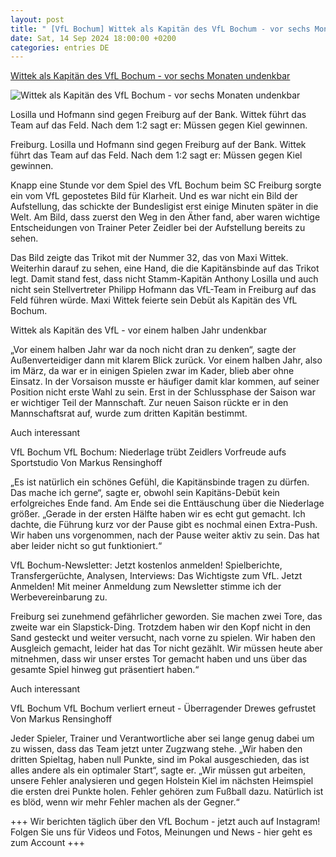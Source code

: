 ```yaml
---
layout: post
title: " [VfL Bochum] Wittek als Kapitän des VfL Bochum - vor sechs Monaten undenkbar"
date: Sat, 14 Sep 2024 18:00:00 +0200
categories: entries DE
---
```

[Wittek als Kapitän des VfL Bochum - vor sechs Monaten undenkbar](https://www.waz.de/sport/vfl-bochum/article407253371/wittek-als-kapitaen-des-vfl-bochum-vor-sechs-monaten-undenkbar.html)

![Wittek als Kapitän des VfL Bochum - vor sechs Monaten undenkbar](https://img.sparknews.funkemedien.de/406876322/406876322_1726338014_v16_9_1600.jpeg)

Losilla und Hofmann sind gegen Freiburg auf der Bank. Wittek führt das Team auf das Feld. Nach dem 1:2 sagt er: Müssen gegen Kiel gewinnen.

Freiburg. Losilla und Hofmann sind gegen Freiburg auf der Bank. Wittek führt das Team auf das Feld. Nach dem 1:2 sagt er: Müssen gegen Kiel gewinnen.

Knapp eine Stunde vor dem Spiel des VfL Bochum beim SC Freiburg sorgte ein vom VfL gepostetes Bild für Klarheit. Und es war nicht ein Bild der Aufstellung, das schickte der Bundesligist erst einige Minuten später in die Welt. Am Bild, dass zuerst den Weg in den Äther fand, aber waren wichtige Entscheidungen von Trainer Peter Zeidler bei der Aufstellung bereits zu sehen.

Das Bild zeigte das Trikot mit der Nummer 32, das von Maxi Wittek. Weiterhin darauf zu sehen, eine Hand, die die Kapitänsbinde auf das Trikot legt. Damit stand fest, dass nicht Stamm-Kapitän Anthony Losilla und auch nicht sein Stellvertreter Philipp Hofmann das VfL-Team in Freiburg auf das Feld führen würde. Maxi Wittek feierte sein Debüt als Kapitän des VfL Bochum.

Wittek als Kapitän des VfL - vor einem halben Jahr undenkbar

„Vor einem halben Jahr war da noch nicht dran zu denken“, sagte der Außenverteidiger dann mit klarem Blick zurück. Vor einem halben Jahr, also im März, da war er in einigen Spielen zwar im Kader, blieb aber ohne Einsatz. In der Vorsaison musste er häufiger damit klar kommen, auf seiner Position nicht erste Wahl zu sein. Erst in der Schlussphase der Saison war er wichtiger Teil der Mannschaft. Zur neuen Saison rückte er in den Mannschaftsrat auf, wurde zum dritten Kapitän bestimmt.

Auch interessant

VfL Bochum VfL Bochum: Niederlage trübt Zeidlers Vorfreude aufs Sportstudio Von Markus Rensinghoff

„Es ist natürlich ein schönes Gefühl, die Kapitänsbinde tragen zu dürfen. Das mache ich gerne“, sagte er, obwohl sein Kapitäns-Debüt kein erfolgreiches Ende fand. Am Ende sei die Enttäuschung über die Niederlage größer. „Gerade in der ersten Hälfte haben wir es echt gut gemacht. Ich dachte, die Führung kurz vor der Pause gibt es nochmal einen Extra-Push. Wir haben uns vorgenommen, nach der Pause weiter aktiv zu sein. Das hat aber leider nicht so gut funktioniert.“

VfL Bochum-Newsletter: Jetzt kostenlos anmelden! Spielberichte, Transfergerüchte, Analysen, Interviews: Das Wichtigste zum VfL. Jetzt Anmelden! Mit meiner Anmeldung zum Newsletter stimme ich der Werbevereinbarung zu.

Freiburg sei zunehmend gefährlicher geworden. Sie machen zwei Tore, das zweite war ein Slapstick-Ding. Trotzdem haben wir den Kopf nicht in den Sand gesteckt und weiter versucht, nach vorne zu spielen. Wir haben den Ausgleich gemacht, leider hat das Tor nicht gezählt. Wir müssen heute aber mitnehmen, dass wir unser erstes Tor gemacht haben und uns über das gesamte Spiel hinweg gut präsentiert haben.“

Auch interessant

VfL Bochum VfL Bochum verliert erneut - Überragender Drewes gefrustet Von Markus Rensinghoff

Jeder Spieler, Trainer und Verantwortliche aber sei lange genug dabei um zu wissen, dass das Team jetzt unter Zugzwang stehe. „Wir haben den dritten Spieltag, haben null Punkte, sind im Pokal ausgeschieden, das ist alles andere als ein optimaler Start“, sagte er. „Wir müssen gut arbeiten, unsere Fehler analysieren und gegen Holstein Kiel im nächsten Heimspiel die ersten drei Punkte holen. Fehler gehören zum Fußball dazu. Natürlich ist es blöd, wenn wir mehr Fehler machen als der Gegner.“

+++ Wir berichten täglich über den VfL Bochum - jetzt auch auf Instagram! Folgen Sie uns für Videos und Fotos, Meinungen und News - hier geht es zum Account +++

